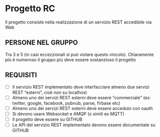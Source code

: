 # **Progetto RC**

Il progetto consiste nella realizzazione di un servizio REST accedibile via Web

## **PERSONE NEL GRUPPO**

Tra 3 e 5 (in casi eccezzionali si può violare questo vincolo).
Chiaramente più è numeroso il gruppo più deve essere sostanzioso il progetto

## **REQUISITI**
- [ ] Il servizio REST implementato deve interfacciare almeno due servizi REST “esterni”, cioè non su localhost
- [ ] Almeno uno dei servizi REST esterni deve essere “commerciale” (es: twitter, google, facebook, pubnub, parse, firbase etc)
- [ ] Almeno uno dei servizi REST esterni deve essere acceduto con oauth
- [ ] Si devono usare Websocket e AMQP (o simili es MQTT)
- [ ] Il progetto deve essere su GITHUB
- [ ] Le API del servizio REST implementato devono essere documentate su GITHUB
